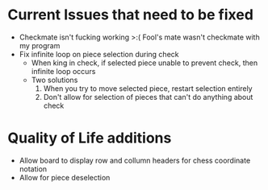 # Current Issues that need to be fixed
- Checkmate isn't fucking working >:( Fool's mate wasn't checkmate with my program
- Fix infinite loop on piece selection during check
    - When king in check, if selected piece unable to prevent check, then infinite loop occurs
    - Two solutions
        1. When you try to move selected piece, restart selection entirely
        2. Don't allow for selection of pieces that can't do anything about check

# Quality of Life additions
- Allow board to display row and collumn headers for chess coordinate notation
- Allow for piece deselection